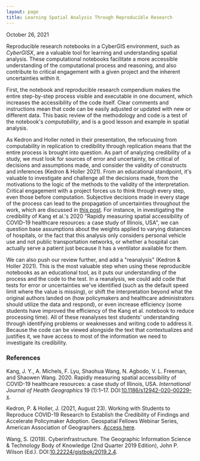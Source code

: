 ```yaml
---
layout: page
title: Learning Spatial Analysis Through Reproducible Research
---
```

October 26, 2021

Reproducible research notebooks in a CyberGIS environment, such as *CyberGISX*, are a valuable tool for learning and understanding spatial analysis. These computational notebooks facilitate a more accessible understanding of the computational process and reasoning, and also contribute to critical engagement with a given project and the inherent uncertainties within it.

First, the notebook and reproducible research compendium makes the entire step-by-step process visible and executable in one document, which increases the accessibility of the code itself. Clear comments and instructions mean that code can be easily adjusted or updated with new or different data. This basic review of the methodology and code is a test of the notebook's *computability*, and is a good lesson and example in spatial analysis.

As Kedron and Holler noted in their presentation, the refocusing from computability in replication to credibility through replication means that the entire process is brought into question. As part of analyzing credibility of a study, we must look for sources of error and uncertainty, be critical of decisions and assumptions made, and consider the validity of constructs and inferences (Kedron & Holler 2021). From an educational standpoint, it's valuable to investigate and challenge all the decisions made, from the motivations to the logic of the methods to the validity of the interpretation. Critical engagement with a project forces us to think through every step, even those before computation. Subjective decisions made in every stage of the process can lead to the propagation of uncertainties throughout the work, which are discussed in [this post](reflections/uncertainty-geography.md). For instance, in investigating the credibility of Kang et al.'s 2020 "Rapidly measuring spatial accessibility of COVID-19 healthcare resources: a case study of Illinois, USA", we can question base assumptions about the weights applied to varying distances of hospitals, or the fact that this analysis only considers personal vehicle use and not public transportation networks, or whether a hospital can actually serve a patient just because it has a ventilator available for them.

We can also push our review further, and add a "reanalysis" (Kedron & Holler 2021). This is the most valuable step when using these reproducible notebooks as an educational tool, as it puts our understanding of the process and the code to the test. In a reanalysis, we could add code that tests for error or uncertainties we've identified (such as the default speed limit where the value is missing), or shift the interpretation beyond what the original authors landed on (how policymakers and healthcare administrators should utilize the data and respond), or even increase efficiency (some students have improved the efficiency of the Kang et al. notebook to reduce processing time). All of these reanalyses test students' understanding through identifying problems or weaknesses and writing code to address it. Because the code can be viewed alongside the text that contextualizes and justifies it, we have access to most of the information we need to investigate its credibility.

### References

Kang, J. Y., A. Michels, F. Lyu, Shaohua Wang, N. Agbodo, V. L. Freeman, and Shaowen Wang. 2020. Rapidly measuring spatial accessibility of COVID-19 healthcare resources: a case study of Illinois, USA. *International Journal of Health Geographics* 19 (1):1–17. DOI:[10.1186/s12942-020-00229-x](10.1186/s12942-020-00229-x).

Kedron, P. & Holler, J. (2021, August 23). Working with Students to Reproduce COVID-19 Research to Establish the Credibility of Findings and Accelerate Policymaker Adoption. Geospatial Fellows Webinar Series, American Association of Geographers. [Access here](https://aag-geospatialfellows-series.secure-platform.com/a/solicitations/16/sessiongallery/250).

Wang, S. (2019). Cyberinfrastructure. The Geographic Information Science & Technology Body of Knowledge (2nd Quarter 2019 Edition), John P. Wilson (Ed.). DOI:[10.22224/gistbok/2019.2.4](10.22224/gistbok/2019.2.4).
